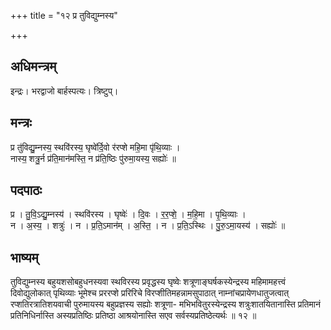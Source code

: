 +++
title = "१२ प्र तुविद्युम्नस्य"

+++
## अधिमन्त्रम्
इन्द्रः। भरद्वाजो बार्हस्पत्यः। त्रिष्टुप्।

## मन्त्रः
प्र तु॑विद्यु॒म्नस्य॒ स्थवि॑रस्य॒ घृष्वे॑र्दि॒वो र॑रप्शे महि॒मा पृ॑थि॒व्याः ।  
नास्य॒ शत्रु॒र्न प्र॑ति॒मान॑मस्ति॒ न प्र॑ति॒ष्ठिः पु॑रुमा॒यस्य॒ सह्योः॑ ॥

## पदपाठः
प्र । तु॒वि॒ऽद्यु॒म्नस्य॑ । स्थवि॑रस्य । घृष्वेः॑ । दि॒वः । र॒र॒प्शे॒ । म॒हि॒मा । पृ॒थि॒व्याः ।  
न । अ॒स्य॒ । शत्रुः॑ । न । प्र॒ति॒ऽमान॑म् । अ॒स्ति॒ । न । प्र॒ति॒ऽस्थिः । पु॒रु॒ऽमा॒यस्य॑ । सह्योः॑ ॥

## भाष्यम्
तुविद्युम्नस्य बहुयशसोबहुधनस्यवा स्थविरस्य प्रवृद्धस्य घृष्वेः शत्रूणाङ्घर्षकस्येन्द्रस्य महिमामहत्त्वं दिवोद्युलोकात् पृथिव्याः भूमेश्च प्रररप्शे प्ररिरिचे विरप्शीतिमहन्नामसुपाठात् नाम्नांचप्रायेणधातुजत्वात् रप्शतिरत्रातिशयवाची पुरुमायस्य बहुप्रज्ञस्य सह्योः शत्रूणा- मभिभवितुरस्येन्द्रस्य शत्रुःशातयितानास्ति प्रतिमानं प्रतिनिधिर्नास्ति अस्यप्रतिष्ठिः प्रतिष्ठा आश्रयोनास्ति सएव सर्वस्यप्रतिष्ठेत्यर्थः ॥ १२ ॥